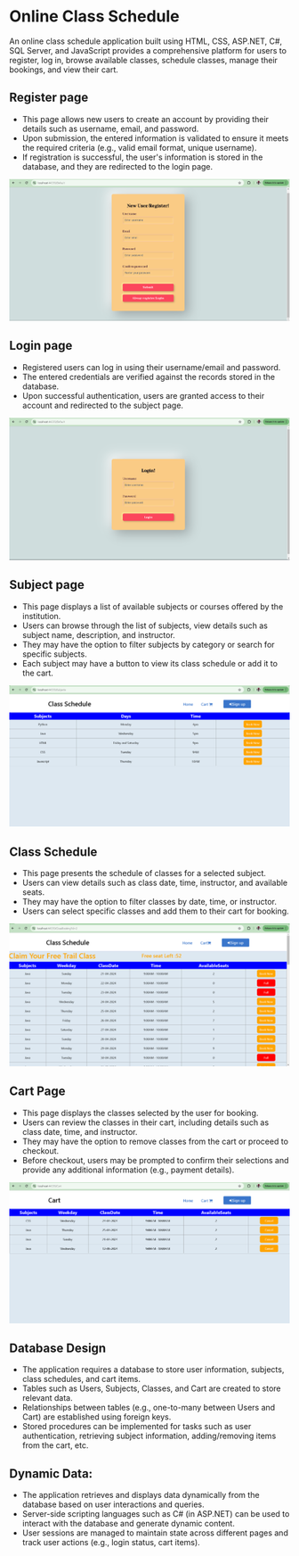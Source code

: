 # Online Class Schedule
An online class schedule application built using HTML, CSS, ASP.NET, C#, SQL Server, and JavaScript provides a comprehensive platform for users to register, log in, browse available classes, schedule classes, manage their bookings, and view their cart.
## Register page
 * This page allows new users to create an account by providing their details such as username, email, and password.
 * Upon submission, the entered information is validated to ensure it meets the required criteria (e.g., valid email format, unique username).
 * If registration is successful, the user's information is stored in the database, and they are redirected to the login page.
<img src="https://github.com/gaurigupta28/OnlineClassSchedule/blob/master/Images/Screenshot%202024-04-21%20214523.png" > 

 ## Login page
  * Registered users can log in using their username/email and password.
  * The entered credentials are verified against the records stored in the database.
  * Upon successful authentication, users are granted access to their account and redirected to the subject page.
<img src="https://github.com/gaurigupta28/OnlineClassSchedule/blob/master/Images/Screenshot 2024-04-21 214537.png" > 

## Subject page
  * This page displays a list of available subjects or courses offered by the institution.
  * Users can browse through the list of subjects, view details such as subject name, description, and instructor.
  * They may have the option to filter subjects by category or search for specific subjects.
  * Each subject may have a button to view its class schedule or add it to the cart.
<img src="https://github.com/gaurigupta28/OnlineClassSchedule/blob/master/Images/Screenshot 2024-04-21 214614.png"> 

## Class Schedule
  * This page presents the schedule of classes for a selected subject.
  * Users can view details such as class date, time, instructor, and available seats.
  * They may have the option to filter classes by date, time, or instructor.
  * Users can select specific classes and add them to their cart for booking.
<img src="https://github.com/gaurigupta28/OnlineClassSchedule/blob/master/Images/Screenshot 2024-04-21 214634.png"> 

## Cart Page 
  * This page displays the classes selected by the user for booking.
  * Users can review the classes in their cart, including details such as class date, time, and instructor.
  * They may have the option to remove classes from the cart or proceed to checkout.
  * Before checkout, users may be prompted to confirm their selections and provide any additional information (e.g., payment details).
<img src="https://github.com/gaurigupta28/OnlineClassSchedule/blob/master/Images/Screenshot 2024-04-21 214659.png">

## Database Design

  * The application requires a database to store user information, subjects, class schedules, and cart items.
  * Tables such as Users, Subjects, Classes, and Cart are created to store relevant data.
  * Relationships between tables (e.g., one-to-many between Users and Cart) are established using foreign keys.
  * Stored procedures can be implemented for tasks such as user authentication, retrieving subject information, adding/removing items from the cart, etc.
## Dynamic Data:

  *  The application retrieves and displays data dynamically from the database based on user interactions and queries.
  * Server-side scripting languages such as C# (in ASP.NET) can be used to interact with the database and generate dynamic content.
  * User sessions are managed to maintain state across different pages and track user actions (e.g., login status, cart items).

